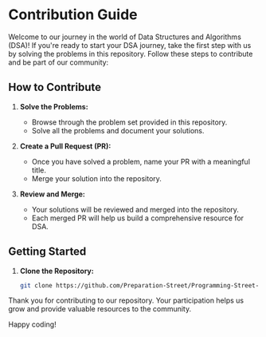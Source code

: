 # Contribution Guide

Welcome to our journey in the world of Data Structures and Algorithms (DSA)! If you're ready to start your DSA journey, take the first step with us by solving the problems in this repository. Follow these steps to contribute and be part of our community:

## How to Contribute

1. **Solve the Problems:**
   - Browse through the problem set provided in this repository.
   - Solve all the problems and document your solutions.

2. **Create a Pull Request (PR):**
   - Once you have solved a problem, name your PR with a meaningful title.
   - Merge your solution into the repository.

3. **Review and Merge:**
   - Your solutions will be reviewed and merged into the repository.
   - Each merged PR will help us build a comprehensive resource for DSA.

## Getting Started

1. **Clone the Repository:**
   ```bash
   git clone https://github.com/Preparation-Street/Programming-Street-150.git
   ```
Thank you for contributing to our repository. Your participation helps us grow and provide valuable resources to the community.

Happy coding!
